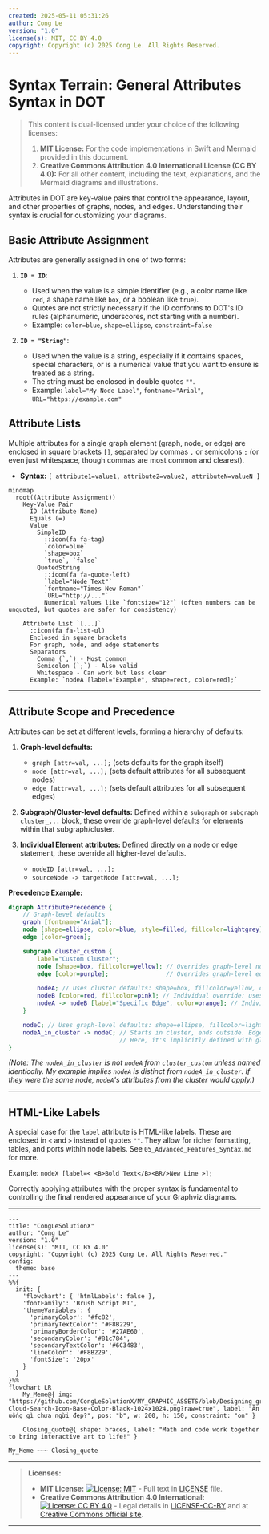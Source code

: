 ```yaml
---
created: 2025-05-11 05:31:26
author: Cong Le
version: "1.0"
license(s): MIT, CC BY 4.0
copyright: Copyright (c) 2025 Cong Le. All Rights Reserved.
---
```




# Syntax Terrain: General Attributes Syntax in DOT

> This content is dual-licensed under your choice of the following licenses:
> 1.  **MIT License:** For the code implementations in Swift and Mermaid provided in this document.
> 2.  **Creative Commons Attribution 4.0 International License (CC BY 4.0):** For all other content, including the text, explanations, and the Mermaid diagrams and illustrations.




Attributes in DOT are key-value pairs that control the appearance, layout, and other properties of graphs, nodes, and edges. Understanding their syntax is crucial for customizing your diagrams.

## Basic Attribute Assignment

Attributes are generally assigned in one of two forms:

1.  **`ID = ID`**:
    *   Used when the value is a simple identifier (e.g., a color name like `red`, a shape name like `box`, or a boolean like `true`).
    *   Quotes are not strictly necessary if the ID conforms to DOT's ID rules (alphanumeric, underscores, not starting with a number).
    *   Example: `color=blue`, `shape=ellipse`, `constraint=false`

2.  **`ID = "String"`**:
    *   Used when the value is a string, especially if it contains spaces, special characters, or is a numerical value that you want to ensure is treated as a string.
    *   The string must be enclosed in double quotes `""`.
    *   Example: `label="My Node Label"`, `fontname="Arial"`, `URL="https://example.com"`

## Attribute Lists

Multiple attributes for a single graph element (graph, node, or edge) are enclosed in square brackets `[]`, separated by commas `,` or semicolons `;` (or even just whitespace, though commas are most common and clearest).

*   **Syntax:** `[ attribute1=value1, attribute2=value2, attributeN=valueN ]`

```mermaid
mindmap
  root((Attribute Assignment))
    Key-Value Pair
      ID (Attribute Name)
      Equals (=)
      Value
        SimpleID
          ::icon(fa fa-tag)
          `color=blue`
          `shape=box`
          `true`, `false`
        QuotedString
          ::icon(fa fa-quote-left)
          `label="Node Text"`
          `fontname="Times New Roman"`
          `URL="http://..."`
          Numerical values like `fontsize="12"` (often numbers can be unquoted, but quotes are safer for consistency)

    Attribute List `[...]`
      ::icon(fa fa-list-ul)
      Enclosed in square brackets
      For graph, node, and edge statements
      Separators
        Comma (`,`) - Most common
        Semicolon (`;`) - Also valid
        Whitespace - Can work but less clear
      Example: `nodeA [label="Example", shape=rect, color=red];`
```

-----

## Attribute Scope and Precedence

Attributes can be set at different levels, forming a hierarchy of defaults:

1.  **Graph-level defaults:**
    *   `graph [attr=val, ...];` (sets defaults for the graph itself)
    *   `node [attr=val, ...];` (sets default attributes for all subsequent nodes)
    *   `edge [attr=val, ...];` (sets default attributes for all subsequent edges)

2.  **Subgraph/Cluster-level defaults:** Defined within a `subgraph` or `subgraph cluster_...` block, these override graph-level defaults for elements within that subgraph/cluster.

3.  **Individual Element attributes:** Defined directly on a node or edge statement, these override all higher-level defaults.
    *   `nodeID [attr=val, ...];`
    *   `sourceNode -> targetNode [attr=val, ...];`

**Precedence Example:**

```dot
digraph AttributePrecedence {
    // Graph-level defaults
    graph [fontname="Arial"];
    node [shape=ellipse, color=blue, style=filled, fillcolor=lightgrey];
    edge [color=green];

    subgraph cluster_custom {
        label="Custom Cluster";
        node [shape=box, fillcolor=yellow]; // Overrides graph-level node defaults for this cluster
        edge [color=purple];                // Overrides graph-level edge defaults for this cluster

        nodeA; // Uses cluster defaults: shape=box, fillcolor=yellow, color=blue, fontname=Arial
        nodeB [color=red, fillcolor=pink]; // Individual override: uses red border, pink fill
        nodeA -> nodeB [label="Specific Edge", color=orange]; // Individual edge override
    }

    nodeC; // Uses graph-level defaults: shape=ellipse, fillcolor=lightgrey
    nodeA_in_cluster -> nodeC; // Starts in cluster, ends outside. Edge color might be tricky - depends on definition point. If defined outside cluster: green. Inside: purple.
                               // Here, it's implicitly defined with global settings if not previously defined.
}
```
*(Note: The `nodeA_in_cluster` is not `nodeA` from `cluster_custom` unless named identically. My example implies `nodeA` is distinct from `nodeA_in_cluster`. If they were the same node, `nodeA`'s attributes from the cluster would apply.)*

-----

## HTML-Like Labels

A special case for the `label` attribute is HTML-like labels. These are enclosed in `<` and `>` instead of quotes `""`. They allow for richer formatting, tables, and ports within node labels. See `05_Advanced_Features_Syntax.md` for more.

Example: `nodeX [label=< <B>Bold Text</B><BR/>New Line >];`

Correctly applying attributes with the proper syntax is fundamental to controlling the final rendered appearance of your Graphviz diagrams.




---

<!-- 
```mermaid
%% Current Mermaid version
info
```  -->


```mermaid
---
title: "CongLeSolutionX"
author: "Cong Le"
version: "1.0"
license(s): "MIT, CC BY 4.0"
copyright: "Copyright (c) 2025 Cong Le. All Rights Reserved."
config:
  theme: base
---
%%{
  init: {
    'flowchart': { 'htmlLabels': false },
    'fontFamily': 'Brush Script MT',
    'themeVariables': {
      'primaryColor': '#fc82',
      'primaryTextColor': '#F8B229',
      'primaryBorderColor': '#27AE60',
      'secondaryColor': '#81c784',
      'secondaryTextColor': '#6C3483',
      'lineColor': '#F8B229',
      'fontSize': '20px'
    }
  }
}%%
flowchart LR
    My_Meme@{ img: "https://github.com/CongLeSolutionX/MY_GRAPHIC_ASSETS/blob/Designing_graphic_syntax/MY_MEME_ICONS/Orange-Cloud-Search-Icon-Base-Color-Black-1024x1024.png?raw=true", label: "Ăn uống gì chưa ngừi đẹp?", pos: "b", w: 200, h: 150, constraint: "on" }

    Closing_quote@{ shape: braces, label: "Math and code work together to bring interactive art to life!" }

My_Meme ~~~ Closing_quote

```



---
>**Licenses:**
>
>- **MIT License:**  [![License: MIT](https://img.shields.io/badge/License-MIT-yellow.svg)](LICENSE) - Full text in [LICENSE](LICENSE) file.
>- **Creative Commons Attribution 4.0 International:** [![License: CC BY 4.0](https://licensebuttons.net/l/by/4.0/88x31.png)](LICENSE-CC-BY) - Legal details in [LICENSE-CC-BY](LICENSE-CC-BY) and at [Creative Commons official site](http://creativecommons.org/licenses/by/4.0/).
>
---